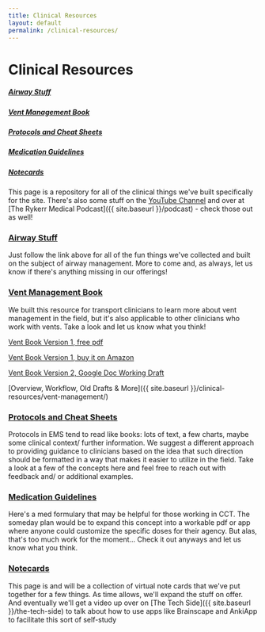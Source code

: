 ```yaml
---
title: Clinical Resources
layout: default
permalink: /clinical-resources/
---
```


# Clinical Resources

<h5><a href="#airway">Airway Stuff</a></h5>
<h5><a href="#vent">Vent Management Book</a></h5>
<h5><a href="#protocols">Protocols and Cheat Sheets</a></h5>
<h5><a href="#medications">Medication Guidelines</a></h5>
<h5><a href="#notecards">Notecards</a></h5>

This page is a repository for all of the clinical things we've built specifically for the site.  There's also some stuff on the [YouTube Channel](https://www.youtube.com/rykerrmedical) and over at [The Rykerr Medical Podcast]({{ site.baseurl }}/podcast) - check those out as well!



<h3 id="airway">
  <a href="{{ site.baseurl }}/clinical-resources/airway-stuff/">Airway Stuff</a>
</h3>

Just follow the link above for all of the fun things we've collected and built on the subject of airway management.  More to come and, as always, let us know if there's anything missing in our offerings!



<h3 id="vent">
  <a href="{{ site.baseurl }}/clinical-resources/vent-management/">Vent Management Book</a>
</h3>

We built this resource for transport clinicians to learn more about vent management in the field, but it's also applicable to other clinicians who work with vents.  Take a look and let us know what you think! 

[Vent Book Version 1, free pdf](https://www.rykerrmedical.com/_files/ugd/f294f6_a1a3373f752e4aacb65bf7d53dab0d42.pdf?index=true)

[Vent Book Version 1, buy it on Amazon](https://amazon.com/rykerrmedicalventbook)

[Vent Book Version 2, Google Doc Working Draft](https://google.com])

[Overview, Workflow, Old Drafts & More]({{ site.baseurl }}/clinical-resources/vent-management/)



<h3 id="protocols">
  <a href="{{ site.baseurl }}/clinical-resources/protocols-and-cheat-sheets/">Protocols and Cheat Sheets</a>
</h3>

Protocols in EMS tend to read like books: lots of text, a few charts, maybe some clinical context/ further information.  We suggest a different approach to providing guidance to clinicians based on the idea that such direction should be formatted in a way that makes it easier to utilize in the field.  Take a look at a few of the concepts here and feel free to reach out with feedback and/ or additional examples.



<h3 id="medications">
  <a href="{{ site.baseurl }}/clinical-resources/medication-guidelines/">Medication Guidelines</a>
</h3>

Here's a med formulary that may be helpful for those working in CCT.  The someday plan would be to expand this concept into a workable pdf or app where anyone could customize the specific doses for their agency.  But alas, that's too much work for the moment...  Check it out anyways and let us know what you think.



<h3 id="notecards">
  <a href="{{ site.baseurl }}/clinical-resources/notecards/">Notecards</a>
</h3>
This page is and will be a collection of virtual note cards that we've put together for a few things.  As time allows, we'll expand the stuff on offer.  And eventually we'll get a video up over on [The Tech Side]({{ site.baseurl }}/the-tech-side) to talk about how to use apps like Brainscape and AnkiApp to facilitate this sort of self-study

